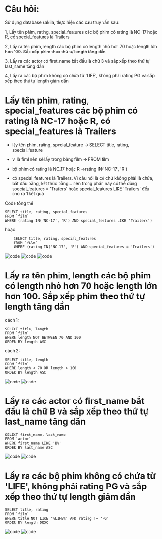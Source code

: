 # Câu hỏi:
Sử dụng database sakila, thực hiện các câu truy vấn sau:

1, Lấy tên phim, rating, special_features các bộ phim có rating là NC-17 hoặc R, có special_features là Trailers

2, Lấy ra tên phim, length các bộ phim có length nhỏ hơn 70 hoặc length lớn hơn 100. Sắp xếp phim theo thứ tự length tăng dần

3, Lấy ra các actor có first_name bắt đầu là chữ B và sắp xếp theo thứ tự last_name tăng dần

4, Lấy ra các bộ phim không có chứa từ 'LIFE', không phải rating PG và sắp xếp theo thứ tự length giảm dần

# Lấy tên phim, rating, special_features các bộ phim có rating là NC-17 hoặc R, có special_features là Trailers

* lấy tên phim, rating, special_feature -> SELECT title, rating, special_feature

* vì là fiml nên sẽ lấy trong bảng film -> FROM film

* bộ phim có rating là NC_17 hoặc R ->rating IN('NC-17', 'R')

* có special_features là Trailers. Vì câu hỏi là có chứ không phải là chứa, bắt đầu bằng, kết thúc bằng... nên trong phần này có thể dùng special_features = 'Trailers'  hoặc  special_features LIKE 'Trailers' đều cho ra 1 kết quả 

Code tổng thể

    SELECT title, rating, special_features
    FROM `film`
    WHERE (rating IN('NC-17', 'R') AND special_features LIKE 'Trailers') 

hoặc 
    
        SELECT title, rating, special_features
        FROM `film`
        WHERE (rating IN('NC-17', 'R') AND special_features = 'Trailers')
    

![code](./image/1-1.png)
![code](./image/1-2.png)
![code](./image/1-3.png)

# Lấy ra tên phim, length các bộ phim có length nhỏ hơn 70 hoặc length lớn hơn 100. Sắp xếp phim theo thứ tự length tăng dần

cách 1: 

    SELECT title, length
    FROM `film`
    WHERE length NOT BETWEEN 70 AND 100
    ORDER BY length ASC

cách 2:

    SELECT title, length
    FROM `film`
    WHERE length < 70 OR length > 100
    ORDER BY length ASC

![code](./image/2-1.png) 
![code](./image/2-2.png) 

# Lấy ra các actor có first_name bắt đầu là chữ B và sắp xếp theo thứ tự last_name tăng dần

    SELECT first_name, last_name
    FROM `actor` 
    WHERE first_name LIKE 'B%'
    ORDER BY last_name ASC

![code](./image/3-1.png) 
![code](./image/3-2.png) 

# Lấy ra các bộ phim không có chứa từ 'LIFE', không phải rating PG và sắp xếp theo thứ tự length giảm dần

    SELECT title, rating
    FROM `film` 
    WHERE title NOT LIKE '%LIFE%' AND rating != 'PG'
    ORDER BY length DESC

![code](./image/4-1.png) 
![code](./image/4-2.png) 
